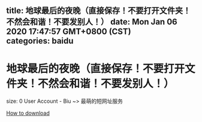 
title: 地球最后的夜晚（直接保存！不要打开文件夹！不然会和谐！不要发别人！）
date: Mon Jan 06 2020 17:47:57 GMT+0800 (CST)    
categories: baidu
---

# 地球最后的夜晚（直接保存！不要打开文件夹！不然会和谐！不要发别人！）
size: 0
 User Account - Biu ~> 最萌的短网址服务
 

[How to download](https://bpcam.bemobtrk.com/go/2ceec3aa-1ca2-46d6-b9ff-aaa5c184517c?jno=3840)